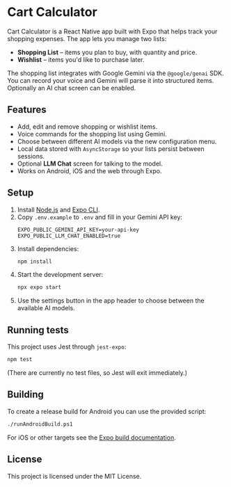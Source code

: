 # Cart Calculator

Cart Calculator is a React Native app built with Expo that helps track your shopping expenses. The app lets you manage two lists:

- **Shopping List** – items you plan to buy, with quantity and price.
- **Wishlist** – items you'd like to purchase later.

The shopping list integrates with Google Gemini via the `@google/genai` SDK. You can record your voice and Gemini will parse it into structured items. Optionally an AI chat screen can be enabled.

## Features

- Add, edit and remove shopping or wishlist items.
- Voice commands for the shopping list using Gemini.
- Choose between different AI models via the new configuration menu.
- Local data stored with `AsyncStorage` so your lists persist between sessions.
- Optional **LLM Chat** screen for talking to the model.
- Works on Android, iOS and the web through Expo.

## Setup

1. Install [Node.js](https://nodejs.org/) and [Expo CLI](https://docs.expo.dev/get-started/installation/).
2. Copy `.env.example` to `.env` and fill in your Gemini API key:
   ```env
   EXPO_PUBLIC_GEMINI_API_KEY=your-api-key
   EXPO_PUBLIC_LLM_CHAT_ENABLED=true
   ```
3. Install dependencies:
   ```bash
   npm install
   ```
4. Start the development server:
   ```bash
   npx expo start
   ```
5. Use the settings button in the app header to choose between the available AI models.

## Running tests

This project uses Jest through `jest-expo`:

```bash
npm test
```

(There are currently no test files, so Jest will exit immediately.)

## Building

To create a release build for Android you can use the provided script:

```bash
./runAndroidBuild.ps1
```

For iOS or other targets see the [Expo build documentation](https://docs.expo.dev/build/introduction/).

## License

This project is licensed under the MIT License.
